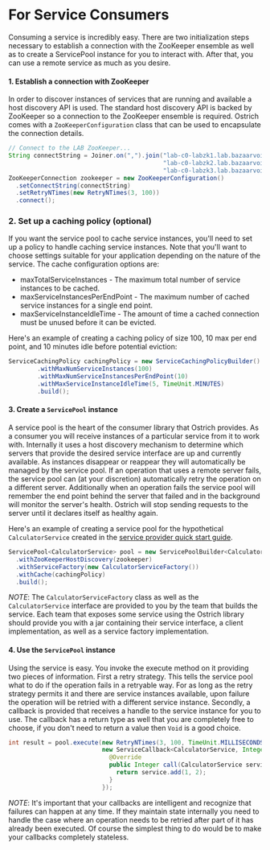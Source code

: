 # For Service Consumers

Consuming a service is incredibly easy.  There are two initialization steps necessary to establish a connection with the
ZooKeeper ensemble as well as to create a ServicePool instance for you to interact with.  After that, you can use a
remote service as much as you desire.

#### 1. Establish a connection with ZooKeeper

In order to discover instances of services that are running and available a host discovery API is used.  The standard
host discovery API is backed by ZooKeeper so a connection to the ZooKeeper ensemble is required.  Ostrich comes with a
`ZooKeeperConfiguration` class that can be used to encapsulate the connection details.

```java
// Connect to the LAB ZooKeeper...
String connectString = Joiner.on(",").join("lab-c0-labzk1.lab.bazaarvoice.com:2181",
                                           "lab-c0-labzk2.lab.bazaarvoice.com:2181",
                                           "lab-c0-labzk3.lab.bazaarvoice.com:2181");
ZooKeeperConnection zookeeper = new ZooKeeperConfiguration()
  .setConnectString(connectString)
  .setRetryNTimes(new RetryNTimes(3, 100))
  .connect();
```

### 2. Set up a caching policy (optional)

If you want the service pool to cache service instances, you'll need to set up a policy to handle caching service
instances. Note that you'll want to choose settings suitable for your application depending on the nature of the
service.
The cache configuration options are:

* maxTotalServiceInstances - The maximum total number of service instances to be cached.
* maxServiceInstancesPerEndPoint - The maximum number of cached service instances for a single end point.
* maxServiceInstanceIdleTime - The amount of time a cached connection must be unused before it can be evicted.

Here's an example of creating a caching policy of size 100, 10 max per end point, and 10 minutes idle before potential
eviction:

```java
ServiceCachingPolicy cachingPolicy = new ServiceCachingPolicyBuilder()
        .withMaxNumServiceInstances(100)
        .withMaxNumServiceInstancesPerEndPoint(10)
        .withMaxServiceInstanceIdleTime(5, TimeUnit.MINUTES)
        .build();
```

#### 3. Create a `ServicePool` instance

A service pool is the heart of the consumer library that Ostrich provides.  As a consumer you will receive instances
of a particular service from it to work with.  Internally it uses a host discovery mechanism to determine which servers
that provide the desired service interface are up and currently available.  As instances disappear or reappear they will
automatically be managed by the service pool.  If an operation that uses a remote server fails, the service pool can
(at your discretion) automatically retry the operation on a different server.  Additionally when an operation fails the
service pool will remember the end point behind the server that failed and in the background will monitor the server's
health.  Ostrich will stop sending requests to the server until it declares itself as healthy again.

Here's an example of creating a service pool for the hypothetical `CalculatorService` created in the [service provider
quick start guide](https://github.com/bazaarvoice/ostrich/blob/master/core/docs/service-provider-quick-start.md).

```java
ServicePool<CalculatorService> pool = new ServicePoolBuilder<CalculatorService>()
  .withZooKeeperHostDiscovery(zookeeper)
  .withServiceFactory(new CalculatorServiceFactory())
  .withCache(cachingPolicy)
  .build();
```

*NOTE*: The `CalculatorServiceFactory` class as well as the `CalculatorService` interface are provided to you by the
team that builds the service.  Each team that exposes some service using the Ostrich library should provide you with a
jar containing their service interface, a client implementation, as well as a service factory implementation.

#### 4. Use the `ServicePool` instance

Using the service is easy.  You invoke the execute method on it providing two pieces of information.  First a retry
strategy.  This tells the service pool what to do if the operation fails in a retryable way.  For as long as the retry
strategy permits it and there are service instances available, upon failure the operation will be retried with a
different service instance.  Secondly, a callback is provided that receives a handle to the service instance for you to
use.  The callback has a return type as well that you are completely free to choose, if you don't need to return a value
then `Void` is a good choice.

```java
int result = pool.execute(new RetryNTimes(3, 100, TimeUnit.MILLISECONDS),
                          new ServiceCallback<CalculatorService, Integer>() {
                            @Override
                            public Integer call(CalculatorService service) throws ServiceException {
                              return service.add(1, 2);
                            }
                          });
```

*NOTE*: It's important that your callbacks are intelligent and recognize that failures can happen at any time.  If they
maintain state internally you need to handle the case where an operation needs to be retried after part of it has
already been executed.  Of course the simplest thing to do would be to make your callbacks completely stateless.

